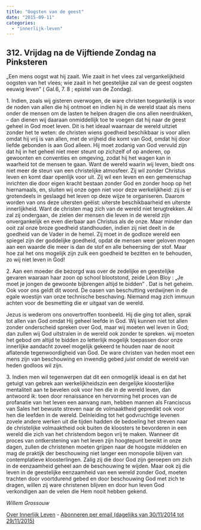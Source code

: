 ```yaml
---
title: "Oogsten van de geest"
date: "2015-09-11"
categories: 
  - "innerlijk-leven"
---
```


## 312\. Vrijdag na de Vijftiende Zondag na Pinksteren

„Een mens oogst wat hij zaait. Wie zaait in het vlees zal vergankelijkheid oogsten van het vlees; wie zaait in het geestelijke zal van de geest oogsten eeuwig leven” ( Gal.6, 7. 8 ; epistel van de Zondag).

1\. Indien, zoals wij gisteren overwogen, de ware christen toegankelijk is voor de noden van allen die hij ontmoet en indien hij in de wereld staat als mens onder de mensen om de lasten te helpen dragen die ons allen neerdrukken, – dan dienen wij daaraan onmiddellijk toe te voegen dat hij naar de geest geheel in God moet leven. Dit is het ideaal waarnaar de wereld uitziet zonder het te weten: de christen wiens goedheid beschikbaar is voor allen omdat hij vrij is van allen, met de vrijheid die komt van God, omdat hij door liefde gebonden is aan God alleen. Hij moet zodanig van God vervuld zijn dat hij in het geheel niet meer steunt op zichzelf of op anderen, op gewoonten en conventies en omgeving, zodat hij het wagen kan in waarheid tot de mensen te gaan. Want de wereld waarin wij leven, biedt ons niet meer de steun van een christelijke atmosfeer. Zij wil zonder Christus leven en komt daar openlijk voor uit. Zij wil een leven en een gemeenschap inrichten die door eigen kracht bestaan zonder God en zonder hoop op het hiernamaals, en, sluiten wij onze ogen niet voor deze werkelijkheid: zij is er grotendeels in geslaagd het leven op deze wijze te organiseren. Daarom worden van ons deze uitersten geëist: uiterste beschikbaarheid en uiterste innerlijkheid. Want de christen mag zich van de wereld niet terugtrekken. Al zal zij ondergaan, de zielen der mensen die leven in de wereld zijn onvergankelijk en even dierbaar aan Christus als de onze. Maar minder dan ooit zal onze broze goedheid standhouden, indien zij niet deelt in de goedheid van de Vader in de hemel. Zij moet in de godloze wereld een spiegel zijn der goddelijke goedheid, opdat de mensen weer geloven mogen aan een waarde die meer is dan de stof en alle beheersing der stof. Maar hoe zal het ons mogelijk zijn zulk een goedheid te bezitten en te behouden, zo wij niet leven in God!

2\. Aan een moeder die bezorgd was over de zedelijke en geestelijke gevaren waaraan haar zoon op school blootstond, zeide Léon Bloy : „Je moet je jongen de gewoonte bijbrengen altijd te bidden” . Dat is het geheim. Ook voor ons geldt dit woord. De oasen van beschutting verdwijnen in de egale woestijn van onze technische beschaving. Niemand mag zich immuun achten voor de besmetting die er uitgaat van de wereld.

Jezus is wederom ons onovertroffen toonbeeld. Hij die ging tot allen, sprak tot allen van God omdat Hij geheel leefde in God. Wij kunnen niet tot allen zonder onderscheid spreken over God, maar wij moeten wel leven in God; dan zullen wij God uitstralen in de wereld ook zonder te spreken. wij moeten het gebod om altijd te bidden zo letterlijk mogelijk toepassen door onze innerlijke aandacht zoveel mogelijk gekeerd te houden naar de nooit aflatende tegenwoordigheid van God. De ware christen van heden moet een mens zijn van beschouwing en inwendig gebed _juist omdat_ de wereld van heden godloos wil zijn.

3\. Indien men wil tegenwerpen dat dit een onmogelijk ideaal is en dat het getuigt van gebrek aan werkelijkheidszin een dergelijke kloosterlijke mentaliteit aan te bevelen ook voor hen die in de wereld leven, dan antwoord ik: toen door renaissance en hervorming het proces van de profanatie van het leven een aanvang nam, hebben mannen als Franciscus van Sales het bewuste streven naar de volmaaktheid gepredikt ook voor hen die leefden in de wereld. DeInleiding tot het godvruchtige levenen zovele andere werken uit die tijden hadden de bedoeling het streven naar de christelijke volmaaktheid ook buiten de kloosters te bevorderen in een wereld die zich van het christendom begon vrij te maken. Wanneer dit proces van ontkerstening van het leven zijn hoogtepunt bereikt in onze dagen, zullen de christenen moeten grijpen naar de hoogste middelen en mag de praktijk der beschouwing niet langer een monopolie blijven van contemplatieve kloosterlingen. Zalig zij die door God zijn geroepen om zich in de eenzaamheid geheel aan de beschouwing te wijden. Maar ook zij die leven in de geestelijke eenzaamheid van een wereld zonder God, moeten trachten door voortdurend gebed en door beschouwing God met zich te dragen, willen zij ware christenen blijven en door hun leven God verkondigen aan de velen die Hem nooit hebben gekend.

_Willem Grossouw_

[Over Innerlijk Leven](http://www.gelovenleren.net/2014/11/27/een-jaar-lang-innerlijk-leven-op-geloven-leren/) - [Abonneren per email (dagelijks van 30/11/2014 tot 29/11/2015)](http://eepurl.com/9P3DT)
